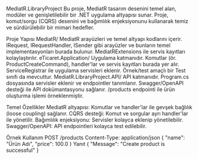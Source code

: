 MediatR.LibraryProject
Bu proje, MediatR tasarım desenini temel alan, modüler ve genişletilebilir bir .NET uygulama altyapısı sunar.
Proje, komut/sorgu (CQRS) desenini ve bağımlılık enjeksiyonunu kullanarak temiz ve sürdürülebilir bir mimari hedefler.

Proje Yapısı
MediatR/
MediatR arayüzleri ve temel altyapı kodlarını içerir.
IRequest, IRequestHandler, ISender gibi arayüzler ve bunların temel implementasyonları burada bulunur.
MediatRExtensions ile servis kayıtları kolaylaştırılır.
eTicaret.Application/
Uygulama katmanıdır.
Komutlar (ör. ProductCreateCommand), handler'lar ve servis kayıtları burada yer alır.
ServiceRegistrar ile uygulama servisleri eklenir.
Örnek/test amaçlı bir Test sınıfı da mevcuttur.
MediatR.LibraryProject.API/
API katmanıdır.
Program.cs dosyasında servisler eklenir ve endpointler tanımlanır.
Swagger/OpenAPI desteği ile API dokümantasyonu sağlanır.
/products endpointi ile ürün oluşturma işlemi örneklenmiştir.


Temel Özellikler
MediatR altyapısı:
Komutlar ve handler'lar ile gevşek bağlılık (loose coupling) sağlanır.
CQRS desteği:
Komut ve sorgular ayrı handler'lar ile yönetilir.
Bağımlılık enjeksiyonu:
Servisler kolayca eklenip yönetilebilir.
Swagger/OpenAPI:
API endpointleri kolayca test edilebilir.

Örnek Kullanım 
POST /products
Content-Type: application/json
{
  "name": "Ürün Adı",
  "price": 100.0
}
Yanıt
{
  "Message": "Create product is successful"
}
